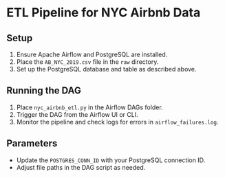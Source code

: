 # ETL Pipeline for NYC Airbnb Data

## Setup
1. Ensure Apache Airflow and PostgreSQL are installed.
2. Place the `AB_NYC_2019.csv` file in the `raw` directory.
3. Set up the PostgreSQL database and table as described above.

## Running the DAG
1. Place `nyc_airbnb_etl.py` in the Airflow DAGs folder.
2. Trigger the DAG from the Airflow UI or CLI.
3. Monitor the pipeline and check logs for errors in `airflow_failures.log`.

## Parameters
- Update the `POSTGRES_CONN_ID` with your PostgreSQL connection ID.
- Adjust file paths in the DAG script as needed.

